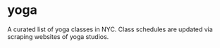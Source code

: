 yoga
====

A curated list of yoga classes in NYC.  Class schedules are updated via scraping websites of yoga studios.